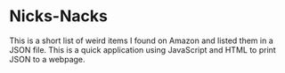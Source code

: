 # Nicks-Nacks
This is a short list of weird items I found on Amazon and listed them in a JSON file.
This is a quick application using JavaScript and HTML to print JSON to a webpage.
